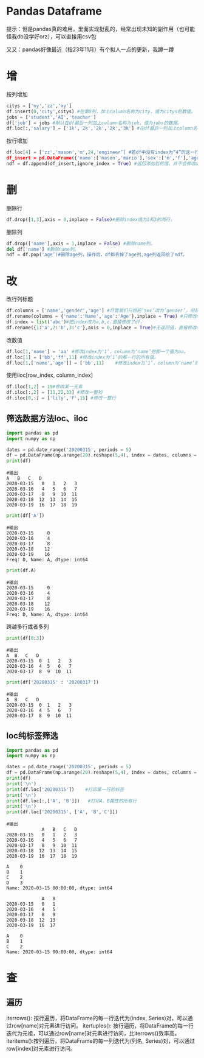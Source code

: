 # Pandas Dataframe

提示：但是pandas真的难用，里面实现挺乱的，经常出现未知的副作用（也可能怪我db没学好orz），可以直接用csv包

又又：pandas好像最近（指23年11月）有个拟人一点的更新，我蹲一蹲

# 增
按列增加
```python
citys = ['ny','zz','xy']
df.insert(0,'city',citys) #在第0列，加上column名称为city，值为citys的数值。
jobs = ['student','AI','teacher']
df['job'] = jobs #默认在df最后一列加上column名称为job，值为jobs的数据。
df.loc[:,'salary'] = ['1k','2k','2k','2k','3k'] #在df最后一列加上column名称为salary，值为等号右边数据。
```

按行增加
```python
df.loc[4] = ['zz','mason','m',24,'engineer’] #若df中没有index为“4”的这一行的话，该行代码作用是往df中加一行index为“4”，值为等号右边值的数据。若df中已经有index为“4”的这一行，则该行代码作用是把df中index为“4”的这一行修改为等号右边数据。
df_insert = pd.DataFrame({'name':['mason','mario'],'sex':['m','f'],'age':[21,22]},index = [4,5])
ndf = df.append(df_insert,ignore_index = True) #返回添加后的值，并不会修改df的值。ignore_index默认为False，意思是不忽略index值，即生成的新的ndf的index采用df_insert中的index值。若为True，则新的ndf的index值不使用df_insert中的index值，而是自己默认生成。
```

# 删
删除行
```python
df.drop([1,3],axis = 0,inplace = False)#删除index值为1和3的两行，
```

删除列
```python
df.drop(['name'],axis = 1,inplace = False) #删除name列。
del df['name'] #删除name列。
ndf = df.pop('age’)#删除age列，操作后，df都丢掉了age列,age列返回给了ndf。
```

# 改
改行列标题
```python
df.columns = ['name','gender','age'] #尽管我们只想把’sex’改为’gender’，但是仍然要把所有的列全写上，否则报错。
df.rename(columns = {'name':'Name','age':'Age'},inplace = True) #只修改name和age。inplace若为True，直接修改df，否则，不修改df，只是返回一个修改后的数据。
df.index = list('abc')#把index改为a,b,c.直接修改了df。
df.rename({1:'a',2:'b',3:'c'},axis = 0,inplace = True)#无返回值，直接修改df的index。
```

改数值
```python
df.loc[1,'name'] = 'aa' #修改index为‘1’，column为‘name’的那一个值为aa。
df.loc[1] = ['bb','ff',11] #修改index为‘1’的那一行的所有值。
df.loc[1,['name','age']] = ['bb',11]    #修改index为‘1’，column为‘name’的那一个值为bb，age列的值为11。
```

使用iloc[row_index, column_index]
```python
df.iloc[1,2] = 19#修改某一无素
df.iloc[:,2] = [11,22,33] #修改一整列
df.iloc[0,:] = ['lily','F',15] #修改一整行
```

## 筛选数据方法loc、iloc
```python
import pandas as pd
import numpy as np

dates = pd.date_range('20200315', periods = 5)
df = pd.DataFrame(np.arange(20).reshape(5,4), index = dates, columns = ['A', 'B','C','D'])
print(df)
```

```Text
#输出
A   B   C   D
2020-03-15   0   1   2   3
2020-03-16   4   5   6   7
2020-03-17   8   9  10  11
2020-03-18  12  13  14  15
2020-03-19  16  17  18  19
```


```python
print(df['A'])
```

```Text
#输出
2020-03-15     0
2020-03-16     4
2020-03-17     8
2020-03-18    12
2020-03-19    16
Freq: D, Name: A, dtype: int64
```


```python
print(df.A)
```

```
#输出
2020-03-15     0
2020-03-16     4
2020-03-17     8
2020-03-18    12
2020-03-19    16
Freq: D, Name: A, dtype: int64
```

跨越多行或者多列
```python
print(df[0:3])
```

```
#输出
A  B   C   D
2020-03-15  0  1   2   3
2020-03-16  4  5   6   7
2020-03-17  8  9  10  11

```


```python
print(df['20200315' : '20200317'])
```

```
#输出
A  B   C   D
2020-03-15  0  1   2   3
2020-03-16  4  5   6   7
2020-03-17  8  9  10  11

```


## loc纯标签筛选

```python
import pandas as pd
import numpy as np

dates = pd.date_range('20200315', periods = 5)
df = pd.DataFrame(np.arange(20).reshape(5,4), index = dates, columns = ['A', 'B','C','D'])
print(df)
print('\n')
print(df.loc['20200315'])    #打印某一行的标签
print('\n')
print(df.loc[:,['A', 'B']])   #打印A、B属性的所有行
print('\n')
print(df.loc['20200315', ['A', 'B','C']])
```


```
#输出
             A   B   C   D
2020-03-15   0   1   2   3
2020-03-16   4   5   6   7
2020-03-17   8   9  10  11
2020-03-18  12  13  14  15
2020-03-19  16  17  18  19

A    0
B    1
C    2
D    3
Name: 2020-03-15 00:00:00, dtype: int64

             A   B
2020-03-15   0   1
2020-03-16   4   5
2020-03-17   8   9
2020-03-18  12  13
2020-03-19  16  17

A    0
B    1
C    2
Name: 2020-03-15 00:00:00, dtype: int64

```


# 查
## 遍历
iterrows(): 按行遍历，将DataFrame的每一行迭代为(index, Series)对，可以通过row[name]对元素进行访问。
itertuples(): 按行遍历，将DataFrame的每一行迭代为元祖，可以通过row[name]对元素进行访问，比iterrows()效率高。
iteritems():按列遍历，将DataFrame的每一列迭代为(列名, Series)对，可以通过row[index]对元素进行访问。
